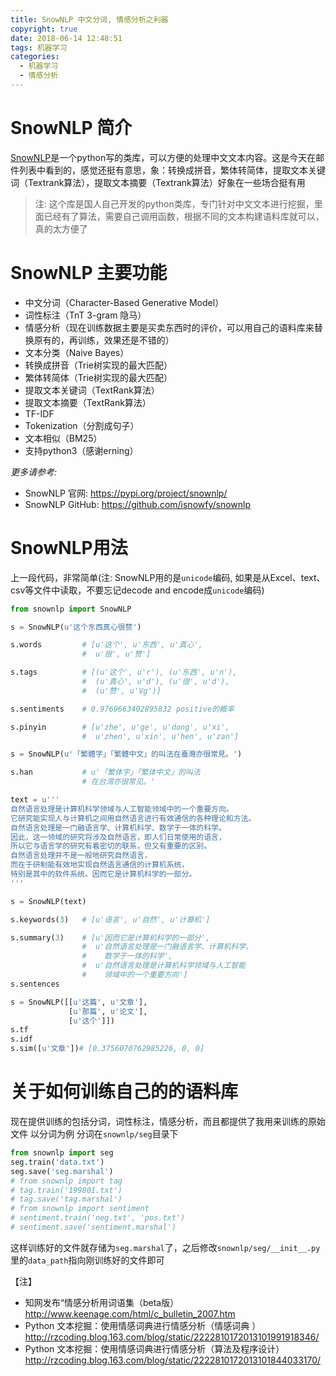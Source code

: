 ```yaml
---
title: SnowNLP 中文分词, 情感分析之利器
copyright: true
date: 2018-06-14 12:48:51
tags: 机器学习
categories:
  - 机器学习
  - 情感分析
---
```

# SnowNLP 简介
[SnowNLP](https://pypi.org/project/snownlp/)是一个python写的类库，可以方便的处理中文文本内容。这是今天在邮件列表中看到的，感觉还挺有意思，象：转换成拼音，繁体转简体，提取文本关键词（Textrank算法），提取文本摘要（Textrank算法）好象在一些场合挺有用

> 注: 这个库是国人自己开发的python类库，专门针对中文文本进行挖掘，里面已经有了算法，需要自己调用函数，根据不同的文本构建语料库就可以，真的太方便了

# SnowNLP 主要功能
- 中文分词（Character-Based Generative Model）
- 词性标注（TnT 3-gram 隐马）
- 情感分析（现在训练数据主要是买卖东西时的评价，可以用自己的语料库来替换原有的，再训练，效果还是不错的）
- 文本分类（Naive Bayes）
- 转换成拼音（Trie树实现的最大匹配）
- 繁体转简体（Trie树实现的最大匹配）
- 提取文本关键词（TextRank算法）
- 提取文本摘要（TextRank算法）
- TF-IDF
- Tokenization（分割成句子）
- 文本相似（BM25）
- 支持python3（感谢erning）

*更多请参考:*
- SnowNLP 官网: https://pypi.org/project/snownlp/
- SnowNLP GitHub: https://github.com/isnowfy/snownlp


# SnowNLP用法
上一段代码，非常简单(注: SnowNLP用的是`unicode`编码, 如果是从Excel、text、csv等文件中读取，不要忘记decode and encode成`unicode`编码)
```Python
from snownlp import SnowNLP

s = SnowNLP(u'这个东西真心很赞')

s.words         # [u'这个', u'东西', u'真心',
                #  u'很', u'赞']

s.tags          # [(u'这个', u'r'), (u'东西', u'n'),
                #  (u'真心', u'd'), (u'很', u'd'),
                #  (u'赞', u'Vg')]

s.sentiments    # 0.9769663402895832 positive的概率

s.pinyin        # [u'zhe', u'ge', u'dong', u'xi',
                #  u'zhen', u'xin', u'hen', u'zan']

s = SnowNLP(u'「繁體字」「繁體中文」的叫法在臺灣亦很常見。')

s.han           # u'「繁体字」「繁体中文」的叫法
                # 在台湾亦很常见。'

text = u'''
自然语言处理是计算机科学领域与人工智能领域中的一个重要方向。
它研究能实现人与计算机之间用自然语言进行有效通信的各种理论和方法。
自然语言处理是一门融语言学、计算机科学、数学于一体的科学。
因此，这一领域的研究将涉及自然语言，即人们日常使用的语言，
所以它与语言学的研究有着密切的联系，但又有重要的区别。
自然语言处理并不是一般地研究自然语言，
而在于研制能有效地实现自然语言通信的计算机系统，
特别是其中的软件系统。因而它是计算机科学的一部分。
'''

s = SnowNLP(text)

s.keywords(3)	# [u'语言', u'自然', u'计算机']

s.summary(3)	# [u'因而它是计算机科学的一部分',
                #  u'自然语言处理是一门融语言学、计算机科学、
				#	 数学于一体的科学',
				#  u'自然语言处理是计算机科学领域与人工智能
				#	 领域中的一个重要方向']
s.sentences

s = SnowNLP([[u'这篇', u'文章'],
             [u'那篇', u'论文'],
             [u'这个']])
s.tf
s.idf
s.sim([u'文章'])# [0.3756070762985226, 0, 0]
```

# 关于如何训练自己的的语料库
现在提供训练的包括分词，词性标注，情感分析，而且都提供了我用来训练的原始文件 以分词为例 分词在`snownlp/seg`目录下
```python
from snownlp import seg
seg.train('data.txt')
seg.save('seg.marshal')
# from snownlp import tag
# tag.train('199801.txt')
# tag.save('tag.marshal')
# from snownlp import sentiment
# sentiment.train('neg.txt', 'pos.txt')
# sentiment.save('sentiment.marshal')
```
这样训练好的文件就存储为`seg.marshal`了，之后修改`snownlp/seg/__init__.py`里的`data_path`指向刚训练好的文件即可


【注】
- 知网发布“情感分析用词语集（beta版）http://www.keenage.com/html/c_bulletin_2007.htm
- Python 文本挖掘：使用情感词典进行情感分析（情感词典 ） http://rzcoding.blog.163.com/blog/static/2222810172013101991918346/
- Python 文本挖掘：使用情感词典进行情感分析（算法及程序设计） http://rzcoding.blog.163.com/blog/static/2222810172013101844033170/
